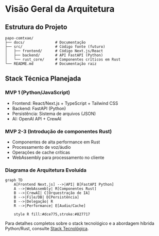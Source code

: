 # Visão Geral da Arquitetura 

## Estrutura do Projeto 

```
papo-comtxae/
├── docs/              # Documentação
├── src/               # Código fonte (futuro)
│   ├── frontend/      # Código Next.js/React
│   ├── backend/       # API FastAPI (Python)
│   └── rust_core/     # Componentes críticos em Rust
└── README.md          # Documentação raiz
```

## Stack Técnica Planejada

### MVP 1 (Python/JavaScript)
- Frontend: React/Next.js + TypeScript + Tailwind CSS
- Backend: FastAPI (Python)
- Persistência: Sistema de arquivos (JSON)
- AI: OpenAI API + CrewAI

### MVP 2-3 (Introdução de componentes Rust)
- Componentes de alta performance em Rust
- Processamento de voz/áudio
- Operações de cache críticas
- WebAssembly para processamento no cliente

### Diagrama de Arquitetura Evoluída

```mermaid
graph TD
    A[Frontend Next.js] -->|API| B[FastAPI Python]
    A -->|WebAssembly| R[Componentes Rust]
    B -->|CrewAI| C[Orquestração de IA]
    B -->|File/DB| D[Persistência]
    B -->|Delegação| R
    R -->|Performance| E[Audio/Cache]
    
    style R fill:#dce775,stroke:#827717
```

Para detalhes completos sobre o stack tecnológico e a abordagem híbrida Python/Rust, consulte [Stack Tecnológica](TECH_STACK.md).

